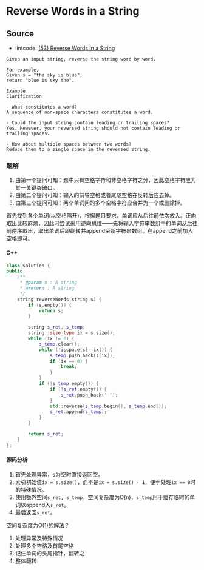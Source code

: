 # Reverse Words in a String


## Source

- lintcode: [(53) Reverse Words in a String](http://www.lintcode.com/en/problem/reverse-words-in-a-string/)


```
Given an input string, reverse the string word by word.

For example,
Given s = "the sky is blue",
return "blue is sky the".

Example
Clarification

- What constitutes a word?
A sequence of non-space characters constitutes a word.

- Could the input string contain leading or trailing spaces?
Yes. However, your reversed string should not contain leading or trailing spaces.

- How about multiple spaces between two words?
Reduce them to a single space in the reversed string.
```

### 题解

1. 由第一个提问可知：题中只有空格字符和非空格字符之分，因此空格字符应为其一关键突破口。
2. 由第二个提问可知：输入的前导空格或者尾随空格在反转后应去掉。
3. 由第三个提问可知：两个单词间的多个空格字符应合并为一个或删除掉。

首先找到各个单词(以空格隔开)，根据题目要求，单词应从后往前依次放入。正向取出比较麻烦，因此可尝试采用逆向思维——先将输入字符串数组中的单词从后往前逆序取出，取出单词后即翻转并append至新字符串数组。在append之前加入空格即可。

#### C++

```c++
class Solution {
public:
    /**
     * @param s : A string
     * @return : A string
     */
    string reverseWords(string s) {
        if (s.empty()) {
            return s;
        }

        string s_ret, s_temp;
        string::size_type ix = s.size();
        while (ix != 0) {
            s_temp.clear();
            while (!isspace(s[--ix])) {
                s_temp.push_back(s[ix]);
                if (ix == 0) {
                    break;
                }
            }
            if (!s_temp.empty()) {
                if (!s_ret.empty()) {
                    s_ret.push_back(' ');
                }
                std::reverse(s_temp.begin(), s_temp.end());
                s_ret.append(s_temp);
            }
        }

        return s_ret;
    }
};
```

#### 源码分析

1. 首先处理异常，s为空时直接返回空。
2. 索引初始值`ix = s.size()`，而不是`ix = s.size() - 1`，便于处理`ix == 0`时的特殊情况。
3. 使用额外空间`s_ret, s_temp`，空间复杂度为O(n)，`s_temp`用于缓存临时的单词以append入`s_ret`。
4. 最后返回`s_ret`。

空间复杂度为O(1)的解法？

1. 处理异常及特殊情况
2. 处理多个空格及首尾空格
3. 记住单词的头尾指针，翻转之
4. 整体翻转
